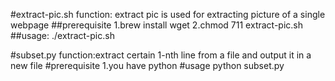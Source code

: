 #extract-pic.sh
function: extract pic is used for extracting picture of a single webpage
##prerequisite 
1.brew install wget
2.chmod 711 extract-pic.sh
##usage:
./extract-pic.sh <web page you want to extract>


#subset.py
function:extract certain 1-nth line from a file and output it in a new file
#prerequisite
1.you have python
#usage
python subset.py <the file you want to subset> <number you want to read in > <name of the output file>

